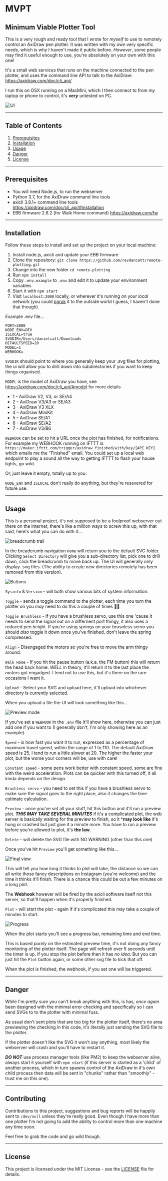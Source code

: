 # MVPT
## Minimum Viable Plotter Tool

This is a very rough and ready tool that I wrote for _myself_ to use to remotely control an AxiDraw pen plotter. It was written with my own very specific needs, which is why I haven't made it public before. _However_, some people may find it useful enough to use, you're absolutely on your own with this one!

It's a small web services that runs on the machine connected to the pen plotter, and uses the command line API to talk to the AxiDraw: https://axidraw.com/doc/cli_api/

I run this on OSX running on a MacMini, which I then connect to from my laptop or phone to control, it's ***very*** untested on PC.

![UI](https://raw.githubusercontent.com/revdancatt/remote-plotting/master/README-imgs/ui.png?token=GHSAT0AAAAAACBGWLNWNW7IITEBH6QPZKOKZB6SOFQ)

----

## Table of Contents

1. [Prerequisites](#prerequisites)
2. [Installation](#installation)
3. [Usage](#usage)
4. [Danger](#danger)
5. [License](#license)

----

## Prerequisites

- You will need Node.js, to run the webserver
- Python 3.7, for the AxiDraw command line tools
- axicli 3.8.1+ command line tools https://axidraw.com/doc/cli_api/#installation
- EBB firmware 2.6.2 (for Walk Home command) https://axidraw.com/fw

----

## Installation

Follow these steps to install and set up the project on your local machine:

1. Install node.js, axicli and update your EBB firmware
2. Clone the repository: `git clone https://github.com/revdancatt/remote-plotting.git`
3. Change into the new folder `cd remote-plotting`
3. Run `npm install`
4. Copy `.env.example` to `.env` and edit it to update your environment variables
5. Start it with `npm start`
6. Visit `localhost:2000` locally, or wherever it's running on your _local_ network (you could [ngrok](https://ngrok.com/product) it to the outside world I guess, I haven't done that though)

Example .env file...

```
PORT=2000
NODE_ENV=DEV
ISLOCAL=true
SVGDIR=/Users/danielcatt/Downloads
DEFAULTSPEED=20
MODEL=1
WEBHOOK=
```

`SVGDIR` should point to where you generally keep your .svg files for plotting, the ui will allow you to drill down into subdirectories if you want to keep things organised.

`MODEL` is the model of AxiDraw you have, see https://axidraw.com/doc/cli_api/#model for more details

* 1 - AxiDraw V2, V3, or SE/A4
* 2 - AxiDraw V3/A3 or SE/A3
* 3 - AxiDraw V3 XLX
* 4 - AxiDraw MiniKit
* 5 - AxiDraw SE/A1
* 6 - AxiDraw SE/A2
* 7 - AxiDraw V3/B6

`WEBHOOK` can be set to hit a URL once the plot has finished, for notifications. For example my WEBHOOK running on IFTTT is `https://maker.ifttt.com/trigger/axidraw_finished/with/key/[API KEY]` which emails me the "Finished" email. You could set up a local web endpoint to play a sound all the way to getting IFTTT to flash your house lights, go wild.

Or, just leave it empty, totally up to you.

`NODE_ENV` and `ISLOCAL` don't really do anything, but they're resevered for future use.

----
## Usage

This is a personal project, it's not supposed to be a foolproof webserver out there on the internet, there's like a million ways to screw this up, with that said, here's what you can do with it...

![breadcrumb trail](https://raw.githubusercontent.com/revdancatt/remote-plotting/master/README-imgs/breadcrumb.png?token=GHSAT0AAAAAACBGWLNX7YQIZUHXQJ5BNGQIZB6QVTQ)

In the breadcrumb navigation `Home` will return you to the default SVG folder. Clicking `Select Directory` will give you a sub-directory list, pick one to drill down, click the breadcrumb to move back up. The UI will generally only display .svg files. (The ability to create new directories remotely has been removed from this version).

![Buttons](https://raw.githubusercontent.com/revdancatt/remote-plotting/master/README-imgs/buttons.png?token=GHSAT0AAAAAACBGWLNW4CX4K7CMSQM5VSTCZB6QNUA)

`Sysinfo` & `Version` - will both show various bits of system information.

`Toggle` - sends a toggle command to the plotter, each time you turn the plotter on you _may_ need to do this a couple of times 🤷‍♂️

`Toggle Brushless` - if you have a brushless servo, use this one 'cause it needs to send the signal out on a differnent port thingy, it also uses a reduced pen height. If you're using springs on your brusnless servo you should _also_ toggle it down once you've finished, don't leave the spring compressed.

`Align` - Disengaged the motors so you're free to move the arm thingy around.

`Walk Home` - If you hit the pause button (a.k.a. the FM button) this will return the head back home. _WELL_ in theory, it'll return it to the last place the motors got engadged. I tend not to use this, but it's there on the rare occasions I want it.

`Upload` - Select your SVG and upload here, it'll upload into whichever directory is currently selected.

When you upload a file the UI will look something like this...

![Preview mode](https://raw.githubusercontent.com/revdancatt/remote-plotting/master/README-imgs/preview.png?token=GHSAT0AAAAAACBGWLNWY3Z4N4MDWRX6B3HIZB6Q25Q)

If you've set a `WEBHOOK` in the `.env` file it'll show here, otherwise you can just add one if you want to (I generally don't, I'm only showing here as an example).

`Speed` - is how fast you want it to run, expressed as a percentage of maximum travel speed, within the range of 1 to 110. The default AxiDraw speed is 25, I tend to run a little slower at 20. The higher the faster your plot, but the worse your corners will be, use with care!

`Constant speed` - some pens work better with constant speed, some are fine with the weird acceleration. Plots can be quicker with this turned off, it all kinda depends on the design.

`Brushless servo` - you need to set this if you have a brushless servo to make sure the signal goes to the right place, also it changes the time estimate calculation.

`Preview` - once you've set all your stuff, hit this button and it'll run a preview plot. ***THIS MAY TAKE SEVERAL MINUTES*** if it's a complicated plot, the web server is basically waiting for the preview to finish, so it ***may look like** it's hung or crashed but just give it a minute more. You have to run a preview before you're allowed to plot, it's **the law**.

`Delete` - will delete the SVG file with NO WARNING (other than this one)

Once you've hit `Preview` you'll get something like this...

![Final view](https://raw.githubusercontent.com/revdancatt/remote-plotting/master/README-imgs/final.png?token=GHSAT0AAAAAACBGWLNWXLZCUZ5IT46GE5NSZB6RE5A)

This will tell you how long it thinks to plot will take, the distance so we can all write those fancy descriptions on Instagram (you're welcome) and the time it thinks it'll finish. There is a chance this could be out a few minutes on a long plot.

The **Webhook** however will be fired by the axicli software itself not this server, so that'll happen when it's properly finished.

`Plot` - will start the plot - again if it's complicated this may take a couple of minutes to start.

![Progress](https://raw.githubusercontent.com/revdancatt/remote-plotting/master/README-imgs/progress.png?token=GHSAT0AAAAAACBGWLNWFRSGMM6LJJW67F5EZB6RJUQ)

When the plot starts you'll see a progress bar, remaining time and end time.

This is based *purely* on the estimated preview time, it's not doing any fancy monitoring of the plotter itself. The page will refresh ever 5 seconds until the timer is up. If you stop the plot before then it has _no idea_. But you can just hit the `Plot` button again, or some other svg file to kick that off.

When the plot is finished, the webhook, if you set one will be triggered.

----
## Danger

While I'm pretty sure you can't break anything with this, is has, _once again_ been designed with the minimal error checking and specifically so I can send SVGs to to the plotter with minimal fuss.

As usual don't sent plots that are too big for the plotter itself, there's no area previewing the checking in this code, it's literally just sending the SVG file to the plotter.

If the plotter doesn't like the SVG it won't say anything, most likely the webserver will crash and you'll have to restart it.

***DO NOT*** use process manager tools (like PM2) to keep the webserver alive, always start it yourself with `npm start` (if this server is started as a 'child' of another process, which in turn spawns control of the AxiDraw in it's own child process then data will be sent in "chunks" rather than "smoothly" - trust me on this one).

----
## Contributing

Contributions to this project, suggestions and bug reports will be happily sent to `/dev/null` unless they're really good. Even though I have more than one plotter I'm not going to add the ability to control more than one machine any time soon.

Feel free to grab the code and go wild though.

----
## License

This project is licensed under the MIT License - see the [LICENSE](LICENSE) file for details.
